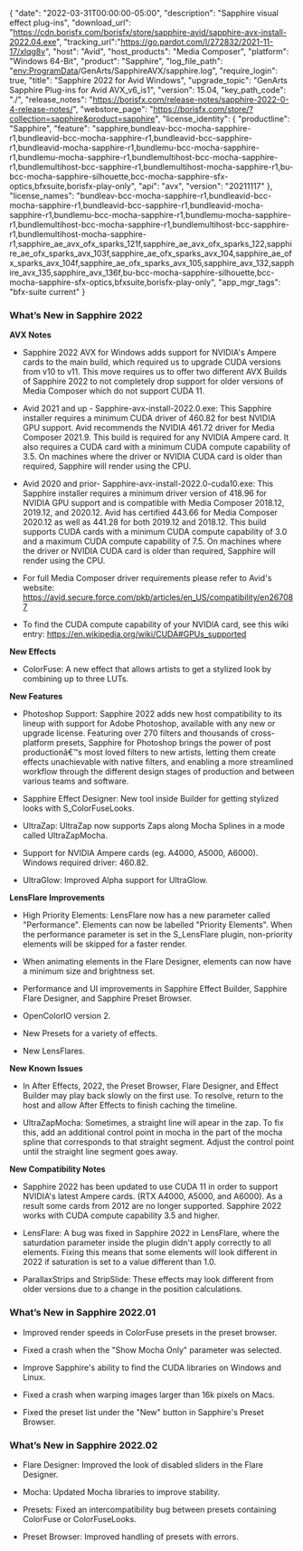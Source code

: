 {
  "date": "2022-03-31T00:00:00-05:00",
  "description": "Sapphire visual effect plug-ins",
  "download_url": "https://cdn.borisfx.com/borisfx/store/sapphire-avid/sapphire-avx-install-2022.04.exe",
  "tracking_url":"https://go.pardot.com/l/272832/2021-11-17/xlqg8v",
  "host": "Avid",
  "host_products": "Media Composer",
  "platform": "Windows 64-Bit",
  "product": "Sapphire",
  "log_file_path": "<env:ProgramData>/GenArts/SapphireAVX/sapphire.log",
  "require_login": true,
  "title": "Sapphire 2022 for Avid Windows",
  "upgrade_topic": "GenArts Sapphire Plug-ins for Avid AVX_v6_is1",
  "version": 15.04,
  "key_path_code": "./",
  "release_notes": "https://borisfx.com/release-notes/sapphire-2022-0-4-release-notes/",
  "webstore_page": "https://borisfx.com/store/?collection=sapphire&product=sapphire",
  "license_identity": {
    "productline": "Sapphire",
    "feature": "sapphire,bundleav-bcc-mocha-sapphire-r1,bundleavid-bcc-mocha-sapphire-r1,bundleavid-bcc-sapphire-r1,bundleavid-mocha-sapphire-r1,bundlemu-bcc-mocha-sapphire-r1,bundlemu-mocha-sapphire-r1,bundlemultihost-bcc-mocha-sapphire-r1,bundlemultihost-bcc-sapphire-r1,bundlemultihost-mocha-sapphire-r1,bu-bcc-mocha-sapphire-silhouette,bcc-mocha-sapphire-sfx-optics,bfxsuite,borisfx-play-only",
    "api": "avx",
    "version": "20211117"
  },
  "license_names": "bundleav-bcc-mocha-sapphire-r1,bundleavid-bcc-mocha-sapphire-r1,bundleavid-bcc-sapphire-r1,bundleavid-mocha-sapphire-r1,bundlemu-bcc-mocha-sapphire-r1,bundlemu-mocha-sapphire-r1,bundlemultihost-bcc-mocha-sapphire-r1,bundlemultihost-bcc-sapphire-r1,bundlemultihost-mocha-sapphire-r1,sapphire_ae_avx_ofx_sparks_121f,sapphire_ae_avx_ofx_sparks_122,sapphire_ae_ofx_sparks_avx_103f,sapphire_ae_ofx_sparks_avx_104,sapphire_ae_ofx_sparks_avx_104f,sapphire_ae_ofx_sparks_avx_105,sapphire_avx_132,sapphire_avx_135,sapphire_avx_136f,bu-bcc-mocha-sapphire-silhouette,bcc-mocha-sapphire-sfx-optics,bfxsuite,borisfx-play-only",
  "app_mgr_tags": "bfx-suite current"
}
### What’s New in Sapphire 2022

**AVX Notes**
  
* Sapphire 2022 AVX for Windows adds support for NVIDIA's Ampere cards to the main build, which required us to upgrade CUDA versions from v10 to v11. This move requires us to offer two different AVX Builds of Sapphire 2022 to not completely drop support for older versions of Media Composer which do not support CUDA 11. 

* Avid 2021 and up - Sapphire-avx-install-2022.0.exe: This Sapphire installer requires a minimum CUDA driver of 460.82 for best NVIDIA GPU support.  Avid recommends the NVIDIA 461.72 driver for Media Composer 2021.9.  This build is required for any NVIDIA Ampere card.  It also requires a CUDA card with a minimum CUDA compute capability of 3.5. On machines where the driver or NVIDIA CUDA card is older than required, Sapphire will render using the CPU.

* Avid 2020 and prior- Sapphire-avx-install-2022.0-cuda10.exe: This Sapphire installer requires a minimum driver version of 418.96 for NVIDIA GPU support and is compatible with Media Composer 2018.12, 2019.12, and 2020.12.  Avid has certified 443.66 for Media Composer 2020.12 as well as 441.28 for both 2019.12 and 2018.12.  This build supports CUDA cards with a minimum CUDA compute capability of 3.0 and a maximum CUDA compute capability of 7.5. On machines where the driver or NVIDIA CUDA card is older than required, Sapphire will render using the CPU.


* For full Media Composer driver requirements please refer to Avid's website: https://avid.secure.force.com/pkb/articles/en_US/compatibility/en267087

* To find the CUDA compute capability of your NVIDIA card, see this wiki entry: https://en.wikipedia.org/wiki/CUDA#GPUs_supported

**New Effects**

* ColorFuse: A new effect that allows artists to get a stylized look by combining up to three LUTs.

**New Features**

* Photoshop Support: Sapphire 2022 adds new host compatibility to its lineup with support for Adobe Photoshop, available with any new or upgrade license. Featuring over 270 filters and thousands of cross-platform presets, Sapphire for Photoshop brings the power of post productionâ€™s most loved filters to new artists, letting them create effects unachievable with native filters, and enabling a more streamlined workflow through the different design stages of production and between various teams and software.

* Sapphire Effect Designer: New tool inside Builder for getting stylized looks with S_ColorFuseLooks.

* UltraZap: UltraZap now supports Zaps along Mocha Splines in a mode called UltraZapMocha.

* Support for NVIDIA Ampere cards (eg. A4000, A5000, A6000).
  Windows required driver: 460.82.

* UltraGlow: Improved Alpha support for UltraGlow.

**LensFlare Improvements**

* High Priority Elements: LensFlare now has a new parameter called "Performance". Elements can now be labelled "Priority Elements". When the performance parameter is set in the S_LensFlare plugin, non-priority elements will be skipped for a faster render.

* When animating elements in the Flare Designer, elements can now have a minimum size and brightness set.

* Performance and UI improvements in Sapphire Effect Builder, Sapphire Flare Designer, and Sapphire Preset Browser.

* OpenColorIO version 2.

* New Presets for a variety of effects.

* New LensFlares.

**New Known Issues**

* In After Effects, 2022, the Preset Browser, Flare Designer, and Effect Builder may play back slowly on the first use. To resolve, return to the host and allow After Effects to finish caching the timeline.

* UltraZapMocha: Sometimes, a straight line will apear in the zap. To fix this, add an additional control point in mocha in the part of the mocha spline that corresponds to that straight segment. Adjust the control point until the straight line segment goes away.

**New Compatibility Notes**

* Sapphire 2022 has been updated to use CUDA 11 in order to support NVIDIA's latest Ampere cards. (RTX A4000, A5000, and A6000). As a result some cards from 2012 are no longer supported. Sapphire 2022 works with CUDA compute capability 3.5 and higher.

* LensFlare: A bug was fixed in Sapphire 2022 in LensFlare, where the saturdation parameter inside the plugin didn't apply correctly to all elements. Fixing this means that some elements will look different in 2022 if saturation is set to a value different than 1.0.

* ParallaxStrips and StripSlide: These effects may look different from older versions due to a change in the position calculations.

### What’s New in Sapphire 2022.01

* Improved render speeds in ColorFuse presets in the preset browser.

* Fixed a crash when the "Show Mocha Only" parameter was selected.

* Improve Sapphire's ability to find the CUDA libraries on Windows and Linux.

* Fixed a crash when warping images larger than 16k pixels on Macs.

* Fixed the preset list under the "New" button in Sapphire's Preset Browser.

### What’s New in Sapphire 2022.02

* Flare Designer: Improved the look of disabled sliders in the Flare Designer.

* Mocha: Updated Mocha libraries to improve stability.

* Presets: Fixed an intercompatibility bug between presets containing ColorFuse or ColorFuseLooks.

* Preset Browser: Improved handling of presets with errors.


